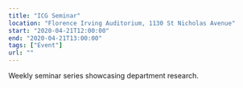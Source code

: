 ```yaml
---
title: "ICG Seminar"
location: "Florence Irving Auditorium, 1130 St Nicholas Avenue"
start: "2020-04-21T12:00:00"
end: "2020-04-21T13:00:00"
tags: ["Event"]
url: ""
---
```


Weekly seminar series showcasing department research.

<!-- endexcerpt -->
